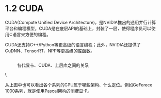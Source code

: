 # 1.2 CUDA

CUDA(Compute Unified Device Architecture)，是NVIDIA推出的通用并行计算平台和编程模型。CUDA是在底层API的基础上，封装了一层，使得程序员可以使用C语言来方便的编程。

CUDA还支持C++/Python等更高级的语言编程；此外，NVIDIA还提供了CuDNN、TensorRT、NPP等更高级的库函数。

<figure><img src="https://pic1.zhimg.com/80/v2-7f6f84f9f34c5bcbf2f1dd0e8e4d7048_720w.webp" alt=""><figcaption><p>各代显卡、CUDA、上层库之间的关系</p></figcaption></figure>

\


从上图中也可以看出各个系列的GPU属于哪些架构、什么定位。例如GeForece 1000系列，就是使用Pascal架构的消费显卡。
